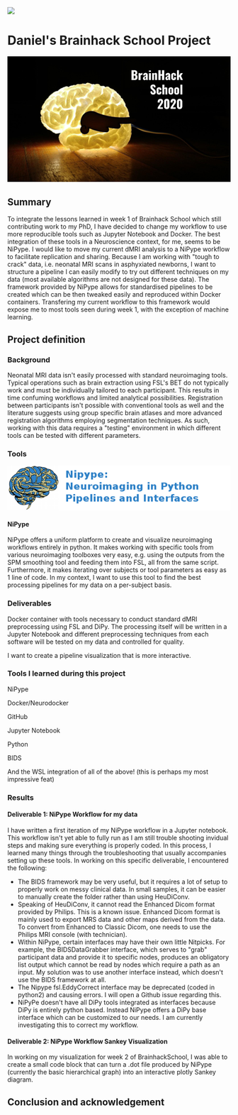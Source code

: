 [![](https://img.shields.io/badge/Visit-our%20project%20page-ff69b4)](https://school.brainhackmtl.org/project/template)

# Daniel's Brainhack School Project


![BrainHack School](bhs2020.png)

## Summary 

To integrate the lessons learned in week 1 of Brainhack School which still contributing work to my PhD, I have decided to change my workflow to use more reproducible tools such as Jupyter Notebook and Docker. The best integration of these tools in a Neuroscience context, for me, seems to be NiPype. I would like to move my current dMRI analysis to a NiPype workflow to facilitate replication and sharing. Because I am working with "tough to crack" data, i.e. neonatal MRI scans in asphyxiated newborns, I want to structure a pipeline I can easily modify to try out different techniques on my data (most available algorithms are not designed for these data). The framework provided by NiPype allows for standardised pipelines to be created which can be then tweaked easily and reproduced within Docker containers. Transfering my current workflow to this framework would expose me to most tools seen during week 1, with the exception of machine learning. 


## Project definition 

### Background

Neonatal MRI data isn't easily processed with standard neuroimaging tools. Typical operations such as brain extraction using FSL's BET do not typically work and must be individually tailored to each participant. This results in time confuming workflows and limited analytical possibilities. Registration between participants isn't possible with conventional tools as well and the literature suggests using group specific brain atlases and more advanced registration algorithms employing segmentation techniques. As such, working with this data requires a "testing" environment in which different tools can be tested with different parameters.


### Tools 

![NiPype](nipype-banner-bg.png)
#### NiPype 
NiPype offers a uniform platform to create and visualize neuroimaging workflows entirely in python. It makes working with specific tools from various neuroimaging toolboxes very easy, e.g. using the outputs from the SPM smoothing tool and feeding them into FSL, all from the same script. Furthermore, it makes iterating over subjects or tool parameters as easy as 1 line of code. In my context, I want to use this tool to find the best processing pipelines for my data on a per-subject basis.

### Deliverables
Docker container with tools necessary to conduct standard dMRI preprocessing using FSL and DiPy. The processing itself will be written in a Jupyter Notebook and different preprocessing techniques from each software will be tested on my data and controlled for quality.

I want to create a pipeline visualization that is more interactive.

### Tools I learned during this project

NiPype

Docker/Neurodocker

GitHub

Jupyter Notebook

Python

BIDS


And the WSL integration of all of the above! (this is perhaps my most impressive feat)
### Results 

#### Deliverable 1: NiPype Workflow for my data
I have written a first iteration of my NiPype workflow in a Jupyter notebook. This workflow isn't yet able to fully run as I am still trouble shooting invidual steps and making sure everything is properly coded. In this process, I learned many things through the troubleshooting that usually accompanies setting up these tools. In working on this specific deliverable, I encountered the following:
- The BIDS framework may be very useful, but it requires a lot of setup to properly work on messy clinical data. In small samples, it can be easier to manually create the folder rather than using HeuDiConv.
- Speaking of HeuDiConv, it cannot read the Enhanced Dicom format provided by Philips. This is a known issue. Enhanced Dicom format is mainly used to export MRS data and other maps derived from the data. To convert from Enhanced to Classic Dicom, one needs to use the Philips MRI console (with technician).
- Within NiPype, certain interfaces may have their own little Nitpicks. For example, the BIDSDataGrabber interface, which serves to "grab" participant data and provide it to specific nodes, produces an obligatory list output which cannot be read by nodes which require a path as an input. My solution was to use another interface instead, which doesn't use the BIDS framework at all.
- The Nipype fsl.EddyCorrect interface may be deprecated (coded in python2) and causing errors. I will open a Github issue regarding this.
- NiPyPe doesn't have all DiPy tools integrated as interfaces because DiPy is entirely python based. Instead NiPype offers a DiPy base interface which can be customized to our needs. I am currently investigating this to correct my workflow.
 

#### Deliverable 2: NiPype Workflow Sankey Visualization
In working on my visualization for week 2 of BrainhackSchool, I was able to create a small code block that can turn a .dot file produced by NiPype (currently the basic hierarchical graph) into an interactive plotly Sankey diagram.
 

## Conclusion and acknowledgement

